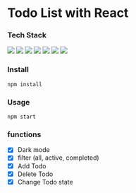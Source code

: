 # Todo List with React

### Tech Stack

<p>
  <img src="https://img.shields.io/badge/React-61DAFB?style=flat&logo=React&logoColor=white"/>
  <img src="https://img.shields.io/badge/Redux-764ABC?style=flat&logo=Redux&logoColor=white" />
  <img src="https://img.shields.io/badge/JavaScript-F7DF1E?style=flat&logo=JavaScript&logoColor=white"/>
  <img src="https://img.shields.io/badge/TypeScript-3178C6?style=flat&logo=TypeScript&logoColor=white" />
  <img src="https://img.shields.io/badge/Emotion-C43CAC?style=flat&logo=Emotion&logoColor=white" />
  <img src="https://img.shields.io/badge/ESLint-4B32C3?style=flat&logo=ESLint&logoColor=white" />
  <img src="https://img.shields.io/badge/Prettier-F7B93E?style=flat&logo=Prettier&logoColor=white" />
</p>

### Install

```
npm install
```

### Usage

```
npm start
```

### functions

- [x] Dark mode
- [x] filter (all, active, completed)
- [x] Add Todo
- [x] Delete Todo
- [x] Change Todo state
